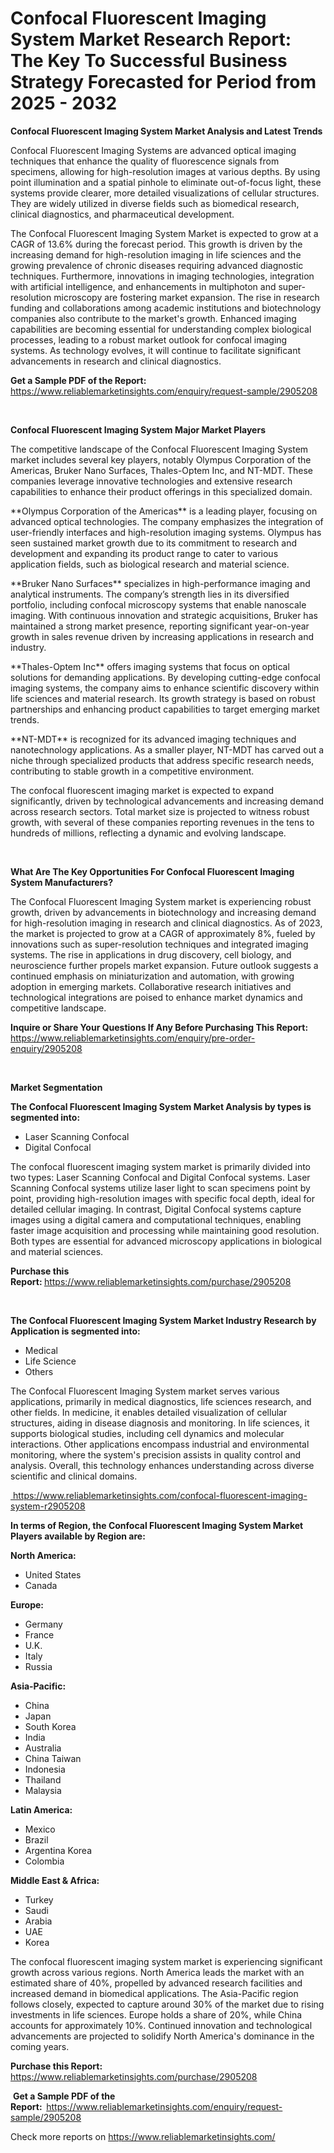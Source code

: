<p><h1>Confocal Fluorescent Imaging System Market Research Report: The Key To Successful Business Strategy Forecasted for Period from 2025 - 2032</h1></p><p><strong>Confocal Fluorescent Imaging System Market Analysis and Latest Trends</strong></p>
<p><p>Confocal Fluorescent Imaging Systems are advanced optical imaging techniques that enhance the quality of fluorescence signals from specimens, allowing for high-resolution images at various depths. By using point illumination and a spatial pinhole to eliminate out-of-focus light, these systems provide clearer, more detailed visualizations of cellular structures. They are widely utilized in diverse fields such as biomedical research, clinical diagnostics, and pharmaceutical development.</p><p>The Confocal Fluorescent Imaging System Market is expected to grow at a CAGR of 13.6% during the forecast period. This growth is driven by the increasing demand for high-resolution imaging in life sciences and the growing prevalence of chronic diseases requiring advanced diagnostic techniques. Furthermore, innovations in imaging technologies, integration with artificial intelligence, and enhancements in multiphoton and super-resolution microscopy are fostering market expansion. The rise in research funding and collaborations among academic institutions and biotechnology companies also contribute to the market's growth. Enhanced imaging capabilities are becoming essential for understanding complex biological processes, leading to a robust market outlook for confocal imaging systems. As technology evolves, it will continue to facilitate significant advancements in research and clinical diagnostics.</p></p>
<p><strong>Get a Sample PDF of the Report:&nbsp;</strong> <a href="https://www.reliablemarketinsights.com/enquiry/request-sample/2905208?utm_campaign=3267&utm_medium=2&utm_source=Github&utm_content=ia&utm_term=12032025&utm_id=confocal-fluorescent-imaging-system">https://www.reliablemarketinsights.com/enquiry/request-sample/2905208</a></p>
<p>&nbsp;</p>
<p><strong>Confocal Fluorescent Imaging System Major Market Players</strong></p>
<p><p>The competitive landscape of the Confocal Fluorescent Imaging System market includes several key players, notably Olympus Corporation of the Americas, Bruker Nano Surfaces, Thales-Optem Inc, and NT-MDT. These companies leverage innovative technologies and extensive research capabilities to enhance their product offerings in this specialized domain.</p><p>**Olympus Corporation of the Americas** is a leading player, focusing on advanced optical technologies. The company emphasizes the integration of user-friendly interfaces and high-resolution imaging systems. Olympus has seen sustained market growth due to its commitment to research and development and expanding its product range to cater to various application fields, such as biological research and material science.</p><p>**Bruker Nano Surfaces** specializes in high-performance imaging and analytical instruments. The company’s strength lies in its diversified portfolio, including confocal microscopy systems that enable nanoscale imaging. With continuous innovation and strategic acquisitions, Bruker has maintained a strong market presence, reporting significant year-on-year growth in sales revenue driven by increasing applications in research and industry.</p><p>**Thales-Optem Inc** offers imaging systems that focus on optical solutions for demanding applications. By developing cutting-edge confocal imaging systems, the company aims to enhance scientific discovery within life sciences and material research. Its growth strategy is based on robust partnerships and enhancing product capabilities to target emerging market trends.</p><p>**NT-MDT** is recognized for its advanced imaging techniques and nanotechnology applications. As a smaller player, NT-MDT has carved out a niche through specialized products that address specific research needs, contributing to stable growth in a competitive environment.</p><p>The confocal fluorescent imaging market is expected to expand significantly, driven by technological advancements and increasing demand across research sectors. Total market size is projected to witness robust growth, with several of these companies reporting revenues in the tens to hundreds of millions, reflecting a dynamic and evolving landscape.</p></p>
<p>&nbsp;</p>
<p><strong>What Are The Key Opportunities For Confocal Fluorescent Imaging System Manufacturers?</strong></p>
<p><p>The Confocal Fluorescent Imaging System market is experiencing robust growth, driven by advancements in biotechnology and increasing demand for high-resolution imaging in research and clinical diagnostics. As of 2023, the market is projected to grow at a CAGR of approximately 8%, fueled by innovations such as super-resolution techniques and integrated imaging systems. The rise in applications in drug discovery, cell biology, and neuroscience further propels market expansion. Future outlook suggests a continued emphasis on miniaturization and automation, with growing adoption in emerging markets. Collaborative research initiatives and technological integrations are poised to enhance market dynamics and competitive landscape.</p></p>
<p><strong>Inquire or Share Your Questions If Any Before Purchasing This Report:</strong> <a href="https://www.reliablemarketinsights.com/enquiry/pre-order-enquiry/2905208?utm_campaign=3267&utm_medium=2&utm_source=Github&utm_content=ia&utm_term=12032025&utm_id=confocal-fluorescent-imaging-system">https://www.reliablemarketinsights.com/enquiry/pre-order-enquiry/2905208</a></p>
<p>&nbsp;</p>
<p><strong>Market Segmentation</strong></p>
<p><strong>The Confocal Fluorescent Imaging System Market Analysis by types is segmented into:</strong></p>
<p><ul><li>Laser Scanning Confocal</li><li>Digital Confocal</li></ul></p>
<p><p>The confocal fluorescent imaging system market is primarily divided into two types: Laser Scanning Confocal and Digital Confocal systems. Laser Scanning Confocal systems utilize laser light to scan specimens point by point, providing high-resolution images with specific focal depth, ideal for detailed cellular imaging. In contrast, Digital Confocal systems capture images using a digital camera and computational techniques, enabling faster image acquisition and processing while maintaining good resolution. Both types are essential for advanced microscopy applications in biological and material sciences.</p></p>
<p><strong>Purchase this Report:&nbsp;</strong><a href="https://www.reliablemarketinsights.com/purchase/2905208?utm_campaign=3267&utm_medium=2&utm_source=Github&utm_content=ia&utm_term=12032025&utm_id=confocal-fluorescent-imaging-system">https://www.reliablemarketinsights.com/purchase/2905208</a></p>
<p>&nbsp;</p>
<p><strong>The Confocal Fluorescent Imaging System Market Industry Research by Application is segmented into:</strong></p>
<p><ul><li>Medical</li><li>Life Science</li><li>Others</li></ul></p>
<p><p>The Confocal Fluorescent Imaging System market serves various applications, primarily in medical diagnostics, life sciences research, and other fields. In medicine, it enables detailed visualization of cellular structures, aiding in disease diagnosis and monitoring. In life sciences, it supports biological studies, including cell dynamics and molecular interactions. Other applications encompass industrial and environmental monitoring, where the system's precision assists in quality control and analysis. Overall, this technology enhances understanding across diverse scientific and clinical domains.</p></p>
<p><a href="https://www.reliablemarketinsights.com/confocal-fluorescent-imaging-system-r2905208?utm_campaign=3267&utm_medium=2&utm_source=Github&utm_content=ia&utm_term=12032025&utm_id=confocal-fluorescent-imaging-system">&nbsp;https://www.reliablemarketinsights.com/confocal-fluorescent-imaging-system-r2905208</a></p>
<p><strong>In terms of Region, the Confocal Fluorescent Imaging System Market Players available by Region are:</strong></p>
<p>
    <p> <strong> North America: </strong>
        <ul>
            <li>United States</li>
            <li>Canada</li>
        </ul>
        </p> 
    <p> <strong> Europe: </strong>
        <ul>
            <li>Germany</li>
            <li>France</li>
            <li>U.K.</li>
            <li>Italy</li>
            <li>Russia</li>
        </ul>
        </p> 
    <p> <strong> Asia-Pacific: </strong>
        <ul>
            <li>China</li>
            <li>Japan</li>
            <li>South Korea</li>
            <li>India</li>
            <li>Australia</li>
            <li>China Taiwan</li>
            <li>Indonesia</li>
            <li>Thailand</li>
            <li>Malaysia</li>
        </ul>
        </p> 
    <p> <strong> Latin America: </strong>
        <ul>
            <li>Mexico</li>
            <li>Brazil</li>
            <li>Argentina Korea</li>
            <li>Colombia</li>
        </ul>
        </p> 
    <p> <strong> Middle East & Africa: </strong>
        <ul>
            <li>Turkey</li>
            <li>Saudi</li>
            <li>Arabia</li>
            <li>UAE</li>
            <li>Korea</li>
        </ul>
    </p>
    </p>
<p><p>The confocal fluorescent imaging system market is experiencing significant growth across various regions. North America leads the market with an estimated share of 40%, propelled by advanced research facilities and increased demand in biomedical applications. The Asia-Pacific region follows closely, expected to capture around 30% of the market due to rising investments in life sciences. Europe holds a share of 20%, while China accounts for approximately 10%. Continued innovation and technological advancements are projected to solidify North America's dominance in the coming years.</p></p>
<p><strong>Purchase this Report: </strong><a href="https://www.reliablemarketinsights.com/purchase/2905208?utm_campaign=3267&utm_medium=2&utm_source=Github&utm_content=ia&utm_term=12032025&utm_id=confocal-fluorescent-imaging-system">https://www.reliablemarketinsights.com/purchase/2905208</a></p>
<p>&nbsp;<strong>Get a Sample PDF of the Report:&nbsp;&nbsp;</strong><a href="https://www.reliablemarketinsights.com/enquiry/request-sample/2905208?utm_campaign=3267&utm_medium=2&utm_source=Github&utm_content=ia&utm_term=12032025&utm_id=confocal-fluorescent-imaging-system">https://www.reliablemarketinsights.com/enquiry/request-sample/2905208</a></p>
<p><strong></strong></p>
<p>Check more reports on <a href="https://www.reliablemarketinsights.com/?utm_campaign=3267&utm_medium=2&utm_source=Github&utm_content=ia&utm_term=12032025&utm_id=confocal-fluorescent-imaging-system">https://www.reliablemarketinsights.com/</a></p>